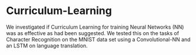 # Curriculum-Learning

We investigated if Curriculum Learning for training Neural Networks (NN) was as effective as had been suggested. We tested this on the tasks of Character Recognition on the MNIST data set using a Convolutional-NN and an LSTM on language translation.
